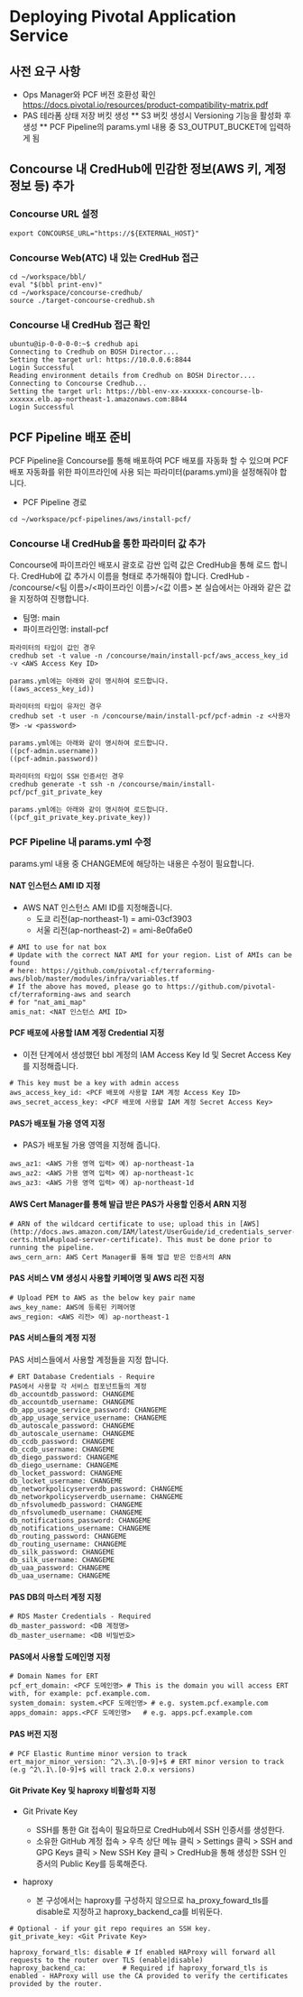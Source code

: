# Deploying Pivotal Application Service
## 사전 요구 사항
* Ops Manager와 PCF 버전 호환성 확인
https://docs.pivotal.io/resources/product-compatibility-matrix.pdf
* PAS 테라폼 상태 저장 버킷 생성
** S3 버킷 생성시 Versioning 기능을 활성화 후 생성
** PCF Pipeline의 params.yml 내용 중 S3_OUTPUT_BUCKET에 입력하게 됨

## Concourse 내 CredHub에 민감한 정보(AWS 키, 계정 정보 등) 추가
### Concourse URL 설정
```
export CONCOURSE_URL="https://${EXTERNAL_HOST}"
```
### Concourse Web(ATC) 내 있는 CredHub 접근
```
cd ~/workspace/bbl/
eval "$(bbl print-env)"
cd ~/workspace/concourse-credhub/
source ./target-concourse-credhub.sh
```
### Concourse 내 CredHub 접근 확인
```
ubuntu@ip-0-0-0-0:~$ credhub api
Connecting to Credhub on BOSH Director....
Setting the target url: https://10.0.0.6:8844
Login Successful
Reading environment details from Credhub on BOSH Director....
Connecting to Concourse Credhub...
Setting the target url: https://bbl-env-xx-xxxxxx-concourse-lb-xxxxxx.elb.ap-northeast-1.amazonaws.com:8844
Login Successful
```
## PCF Pipeline 배포 준비
PCF Pipeline을 Concourse를 통해 배포하여 PCF 배포를 자동화 할 수 있으며
PCF 배포 자동화를 위한 파이프라인에 사용 되는 파라미터(params.yml)을 설정해줘야 합니다.
* PCF Pipeline 경로
```
cd ~/workspace/pcf-pipelines/aws/install-pcf/
```

### Concourse 내 CredHub을 통한 파라미터 값 추가
Concourse에 파이프라인 배포시 괄호로 감싼 입력 값은 CredHub을 통해 로드 합니다.
CredHub에 값 추가시 이름을 형태로 추가해줘야 합니다.
CredHub - /concourse/<팀 이름>/<파이프라인 이름>/<값 이름>
본 실습에서는 아래와 같은 값을 지정하여 진행합니다.
* 팀명: main
* 파이프라인명: install-pcf
```
파라미터의 타입이 값인 경우
credhub set -t value -n /concourse/main/install-pcf/aws_access_key_id -v <AWS Access Key ID>

params.yml에는 아래와 같이 명시하여 로드합니다.
((aws_access_key_id))

파라미터의 타입이 유저인 경우
credhub set -t user -n /concourse/main/install-pcf/pcf-admin -z <사용자명> -w <password>

params.yml에는 아래와 같이 명시하여 로드합니다.
((pcf-admin.username))
((pcf-admin.password))

파라미터의 타입이 SSH 인증서인 경우
credhub generate -t ssh -n /concourse/main/install-pcf/pcf_git_private_key

params.yml에는 아래와 같이 명시하여 로드합니다.
((pcf_git_private_key.private_key))

```

### PCF Pipeline 내 params.yml 수정
params.yml 내용 중 CHANGEME에 해당하는 내용은 수정이 필요합니다.

#### NAT 인스턴스 AMI ID 지정
* AWS NAT 인스턴스 AMI ID를 지정해줍니다.
  * 도쿄 리전(ap-northeast-1) = ami-03cf3903
  * 서울 리전(ap-northeast-2) = ami-8e0fa6e0
```
# AMI to use for nat box
# Update with the correct NAT AMI for your region. List of AMIs can be found
# here: https://github.com/pivotal-cf/terraforming-aws/blob/master/modules/infra/variables.tf
# If the above has moved, please go to https://github.com/pivotal-cf/terraforming-aws and search
# for "nat_ami_map"
amis_nat: <NAT 인스턴스 AMI ID>
```
#### PCF 배포에 사용할 IAM 계정 Credential 지정
* 이전 단계에서 생성했던 bbl 계정의 IAM Access Key Id 및 Secret Access Key를 지정해줍니다.
```
# This key must be a key with admin access
aws_access_key_id: <PCF 배포에 사용할 IAM 계정 Access Key ID>
aws_secret_access_key: <PCF 배포에 사용할 IAM 계정 Secret Access Key>
```
#### PAS가 배포될 가용 영역 지정
* PAS가 배포될 가용 영역을 지정해 줍니다.
```
aws_az1: <AWS 가용 영역 입력> 예) ap-northeast-1a
aws_az2: <AWS 가용 영역 입력> 예) ap-northeast-1c
aws_az3: <AWS 가용 영역 입력> 예) ap-northeast-1d
```
#### AWS Cert Manager를 통해 발급 받은 PAS가 사용할 인증서 ARN 지정
```
# ARN of the wildcard certificate to use; upload this in [AWS](http://docs.aws.amazon.com/IAM/latest/UserGuide/id_credentials_server-certs.html#upload-server-certificate). This must be done prior to running the pipeline.
aws_cern_arn: AWS Cert Manager를 통해 발급 받은 인증서의 ARN
```
#### PAS 서비스 VM 생성시 사용할 키페어명 및 AWS 리전 지정
```
# Upload PEM to AWS as the below key pair name
aws_key_name: AWS에 등록된 키페어명
aws_region: <AWS 리전> 예) ap-northeast-1
```
#### PAS 서비스들의 계정 지정
PAS 서비스들에서 사용할 계정들을 지정 합니다.
```
# ERT Database Credentials - Require
PAS에서 사용할 각 서비스 컴포넌트들의 계정
db_accountdb_password: CHANGEME
db_accountdb_username: CHANGEME
db_app_usage_service_password: CHANGEME
db_app_usage_service_username: CHANGEME
db_autoscale_password: CHANGEME
db_autoscale_username: CHANGEME
db_ccdb_password: CHANGEME
db_ccdb_username: CHANGEME
db_diego_password: CHANGEME
db_diego_username: CHANGEME
db_locket_password: CHANGEME
db_locket_username: CHANGEME
db_networkpolicyserverdb_password: CHANGEME
db_networkpolicyserverdb_username: CHANGEME
db_nfsvolumedb_password: CHANGEME
db_nfsvolumedb_username: CHANGEME
db_notifications_password: CHANGEME
db_notifications_username: CHANGEME
db_routing_password: CHANGEME
db_routing_username: CHANGEME
db_silk_password: CHANGEME
db_silk_username: CHANGEME
db_uaa_password: CHANGEME
db_uaa_username: CHANGEME
```
#### PAS DB의 마스터 계정 지정
```
# RDS Master Credentials - Required
db_master_password: <DB 계정명>
db_master_username: <DB 비밀번호>
```

#### PAS에서 사용할 도메인명 지정
```
# Domain Names for ERT
pcf_ert_domain: <PCF 도메인명> # This is the domain you will access ERT with, for example: pcf.example.com.
system_domain: system.<PCF 도메인명> # e.g. system.pcf.example.com
apps_domain: apps.<PCF 도메인명>   # e.g. apps.pcf.example.com
```
#### PAS 버전 지정
```
# PCF Elastic Runtime minor version to track
ert_major_minor_version: ^2\.3\.[0-9]+$ # ERT minor version to track (e.g ^2\.1\.[0-9]+$ will track 2.0.x versions)
```

#### Git Private Key 및 haproxy 비활성화 지정
* Git Private Key
  * SSH를 통한 Git 접속이 필요하므로 CredHub에서 SSH 인증서를 생성한다.
  * 소유한 GitHub 계정 접속 > 우측 상단 메뉴 클릭 > Settings 클릭 > SSH and GPG Keys 클릭 > New SSH Key 클릭 > CredHub을 통해 생성한 SSH 인증서의 Public Key를 등록해준다.

* haproxy
  * 본 구성에서는 haproxy를 구성하지 않으므로 ha_proxy_foward_tls를 disable로 지정하고 haproxy_backend_ca를 비워둔다.
```
# Optional - if your git repo requires an SSH key.
git_private_key: <Git Private Key>

haproxy_forward_tls: disable # If enabled HAProxy will forward all requests to the router over TLS (enable|disable)
haproxy_backend_ca:         # Required if haproxy_forward_tls is enabled - HAProxy will use the CA provided to verify the certificates provided by the router.
```



